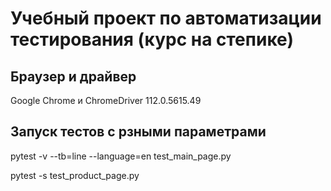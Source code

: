 # Учебный проект по автоматизации тестирования (курс на степике)

## Браузер и драйвер
Google Chrome	и ChromeDriver 112.0.5615.49


## Запуск тестов с рзными параметрами
pytest -v --tb=line --language=en test_main_page.py

pytest -s test_product_page.py



